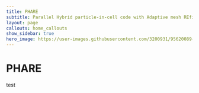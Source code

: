 ```yaml
---
title: PHARE
subtitle: Parallel Hybrid particle-in-cell code with Adaptive mesh REfinement
layout: page
callouts: home_callouts
show_sidebar: true
hero_image: https://user-images.githubusercontent.com/3200931/95620089-f13ebb80-0a6f-11eb-9af3-a1db08004bcc.png
---
```


# PHARE

test
